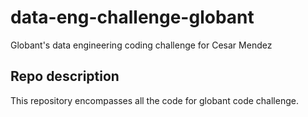 # data-eng-challenge-globant

Globant's data engineering coding challenge for Cesar Mendez

## Repo description

This repository encompasses all the code for globant code challenge.

## 



